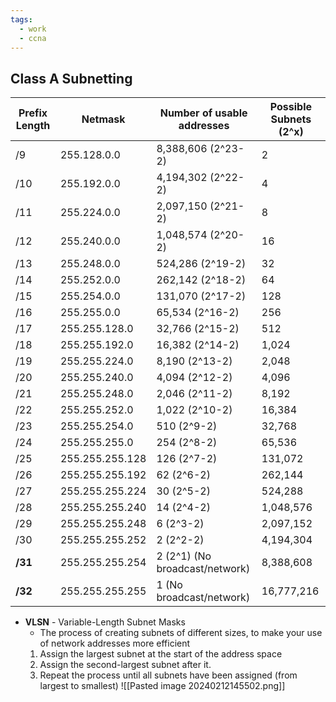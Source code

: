 ```yaml
---
tags:
  - work
  - ccna
---
```

## Class A Subnetting

| Prefix Length | Netmask         | Number of usable addresses     | Possible Subnets (2^x) |
| ------------- | --------------- | ------------------------------ | ---------------------- |
| /9            | 255.128.0.0     | 8,388,606 (2^23-2)             | 2                      |
| /10           | 255.192.0.0     | 4,194,302 (2^22-2)             | 4                      |
| /11           | 255.224.0.0     | 2,097,150 (2^21-2)             | 8                      |
| /12           | 255.240.0.0     | 1,048,574 (2^20-2)             | 16                     |
| /13           | 255.248.0.0     | 524,286 (2^19-2)               | 32                     |
| /14           | 255.252.0.0     | 262,142 (2^18-2)               | 64                     |
| /15           | 255.254.0.0     | 131,070 (2^17-2)               | 128                    |
| /16           | 255.255.0.0     | 65,534 (2^16-2)                | 256                    |
| /17           | 255.255.128.0   | 32,766 (2^15-2)                | 512                    |
| /18           | 255.255.192.0   | 16,382 (2^14-2)                | 1,024                  |
| /19           | 255.255.224.0   | 8,190 (2^13-2)                 | 2,048                  |
| /20           | 255.255.240.0   | 4,094 (2^12-2)                 | 4,096                  |
| /21           | 255.255.248.0   | 2,046 (2^11-2)                 | 8,192                  |
| /22           | 255.255.252.0   | 1,022 (2^10-2)                 | 16,384                 |
| /23           | 255.255.254.0   | 510 (2^9-2)                    | 32,768                 |
| /24           | 255.255.255.0   | 254 (2^8-2)                    | 65,536                 |
| /25           | 255.255.255.128 | 126 (2^7-2)                    | 131,072                |
| /26           | 255.255.255.192 | 62 (2^6-2)                     | 262,144                |
| /27           | 255.255.255.224 | 30 (2^5-2)                     | 524,288                |
| /28           | 255.255.255.240 | 14 (2^4-2)                     | 1,048,576              |
| /29           | 255.255.255.248 | 6 (2^3-2)                      | 2,097,152              |
| /30           | 255.255.255.252 | 2 (2^2-2)                      | 4,194,304              |
| **/31**       | 255.255.255.254 | 2 (2^1) (No broadcast/network) | 8,388,608              |
| **/32**       | 255.255.255.255 | 1 (No broadcast/network)       | 16,777,216             |

- **VLSN** - Variable-Length Subnet Masks
	- The process of creating subnets of different sizes, to make your use of network addresses more efficient
	1. Assign the largest subnet at the start of the address space
	2. Assign the second-largest subnet after it.
	3. Repeat the process until all subnets have been assigned (from largest to smallest)
![[Pasted image 20240212145502.png]]